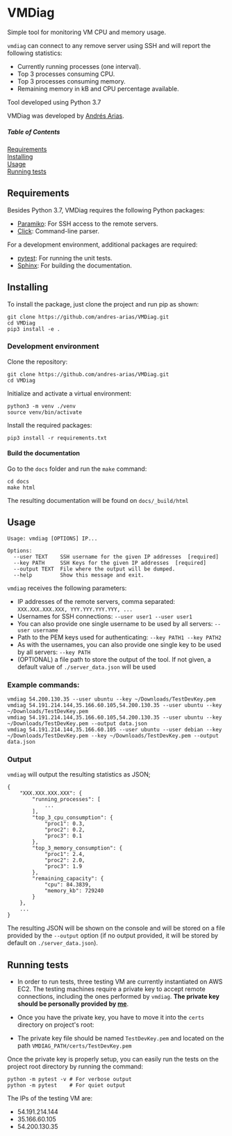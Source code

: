 # VMDiag

Simple tool for monitoring VM CPU and memory usage.

`vmdiag` can connect to any remove server using SSH and will report the following
statistics:

* Currently running processes (one interval).
* Top 3 processes consuming CPU.
* Top 3 processes consuming memory.
* Remaining memory in kB and CPU percentage available.

Tool developed using Python 3.7

VMDiag was developed by [Andrés Arias](https://andres-arias.github.io).

##### Table of Contents  
[Requirements](#requirements)  
[Installing](#installing)  
[Usage](#usage)  
[Running tests](#tests)  


<a name="requirements"/>

## Requirements

Besides Python 3.7, VMDiag requires the following Python packages:

* [Paramiko](http://www.paramiko.org/): For SSH access to the remote 
servers.
* [Click](https://click.palletsprojects.com): Command-line parser.


For a development environment, additional packages are required:

* [pytest](https://docs.pytest.org): For running the unit tests.
* [Sphinx](https://www.sphinx-doc.org/): For building the documentation.


<a name="installing"/>

## Installing

To install the package, just clone the project and run pip as shown:

```
git clone https://github.com/andres-arias/VMDiag.git
cd VMDiag
pip3 install -e .
```

### Development environment

Clone the repository:

```
git clone https://github.com/andres-arias/VMDiag.git
cd VMDiag
```

Initialize and activate a virtual environment:

```
python3 -m venv ./venv
source venv/bin/activate
```

Install the required packages:

```
pip3 install -r requirements.txt
```

#### Build the documentation

Go to the `docs` folder and run the `make` command:

```
cd docs
make html
```

The resulting documentation will be found on `docs/_build/html`

<a name="usage"/>

## Usage

```
Usage: vmdiag [OPTIONS] IP...

Options:
  --user TEXT    SSH username for the given IP addresses  [required]
  --key PATH     SSH Keys for the given IP addresses  [required]
  --output TEXT  File where the output will be dumped.
  --help         Show this message and exit.
```

`vmdiag` receives the following parameters:

* IP addresses of the remote servers, comma separated: `XXX.XXX.XXX.XXX, YYY.YYY.YYY.YYY, ...`
* Usernames for SSH connections: `--user user1 --user user1`
* You can also provide one single username to be used by all servers: `--user username`
* Path to the PEM keys used for authenticating: `--key PATH1 --key PATH2`
* As with the usernames, you can also provide one single key to be used by all
servers: `--key PATH`
* (OPTIONAL) a file path to store the output of the tool. If not given, a default
value of `./server_data.json` will be used


### Example commands:
```
vmdiag 54.200.130.35 --user ubuntu --key ~/Downloads/TestDevKey.pem
vmdiag 54.191.214.144,35.166.60.105,54.200.130.35 --user ubuntu --key ~/Downloads/TestDevKey.pem
vmdiag 54.191.214.144,35.166.60.105,54.200.130.35 --user ubuntu --key ~/Downloads/TestDevKey.pem --output data.json
vmdiag 54.191.214.144,35.166.60.105 --user ubuntu --user debian --key ~/Downloads/TestDevKey.pem --key ~/Downloads/TestDevKey.pem --output data.json
```

### Output

`vmdiag` will output the resulting statistics as JSON;

```
{
    "XXX.XXX.XXX.XXX": {
        "running_processes": [
            ...
        ],
        "top_3_cpu_consumption": {
            "proc1": 0.3,
            "proc2": 0.2,
            "proc3": 0.1
        },
        "top_3_memory_consumption": {
            "proc1": 2.4,
            "proc2": 2.0,
            "proc3": 1.9
        },
        "remaining_capacity": {
            "cpu": 84.3839,
            "memory_kb": 729240
        }
    },
    ...
}
```

The resulting JSON will be shown on the console and will be stored on a file provided by the 
`--output` option (if no output provided, it will be stored by default on `./server_data.json`).

<a name="tests"/>

## Running tests

* In order to run tests, three testing VM are currently instantiated on AWS EC2. The testing
machines require a private key to accept remote connections, including the ones 
performed by `vmdiag`. **The private key should be personally provided by
[me](https://github.com/andres-arias)**.

* Once you have the private key, you have to move it into the `certs` directory on project's root:

* The private key file should be named `TestDevKey.pem` and located on the path
`VMDIAG_PATH/certs/TestDevKey.pem`


Once the private key is properly setup, you can easily run the tests on the project
root directory by running the command:
```
python -m pytest -v # For verbose output
python -m pytest    # For quiet output
```

The IPs of the testing VM are:

* 54.191.214.144
* 35.166.60.105
* 54.200.130.35

